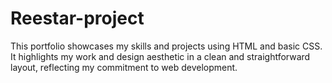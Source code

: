# Reestar-project
This portfolio showcases my skills and projects using HTML and basic CSS. It highlights my work and design aesthetic in a clean and straightforward layout, reflecting my commitment to web development.
